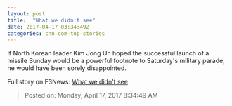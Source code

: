 ```yaml
---
layout: post
title:  "What we didn't see"
date: 2017-04-17 03:34:49Z
categories: cnn-com-top-stories
---
```


If North Korean leader Kim Jong Un hoped the successful launch of a missile Sunday would be a powerful footnote to Saturday's military parade, he would have been sorely disappointed.


Full story on F3News: [What we didn't see](http://www.f3nws.com/n/RRWKyE)

> Posted on: Monday, April 17, 2017 8:34:49 AM
